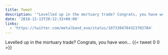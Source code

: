```yaml
---
title: Tweet
description: '"Levelled up in the mortuary trade? Congrats, you have won... "'
date: '2018-12-13T20:12:32+00:00'
links:
  - 'https://twitter.com/metalband_exe/status/1073304784323702784'
---
```

Levelled up in the mortuary trade? Congrats, you have won... 
      {{< tweet 0 0 >}}
    
